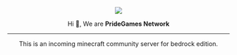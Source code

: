 <center>
<p align="center"><img src="https://github.com/PrideMC/.github/blob/main/profile/server-banner.gif?raw=true"/></p>
<p align="center">Hi 👋, We are <b>PrideGames Network</b></p><hr><p align="center">This is an incoming minecraft community server for bedrock edition.</p>
</center>
